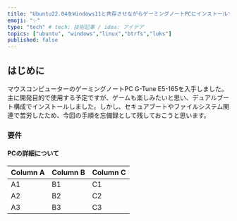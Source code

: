 ```yaml
---
title: "Ubuntu22.04をWindows11と共存させながらゲーミングノートPCにインストールする"
emoji: "✨"
type: "tech" # tech: 技術記事 / idea: アイデア
topics: ["ubuntu", "windows","linux","btrfs","luks"]
published: false
---
```


## はじめに

マウスコンピューターのゲーミングノートPC G-Tune E5-165を入手しました。主に開発目的で使用する予定ですが、ゲームも楽しみたいと思い、デュアルブート構成でインストールしました。しかし、セキュアブートやファイルシステム関連で苦労したため、今回の手順を忘備録として残しておこうと思います。

### 要件

#### PCの詳細について

Column A | Column B | Column C
---------|----------|---------
 A1 | B1 | C1
 A2 | B2 | C2
 A3 | B3 | C3
